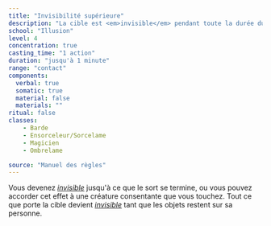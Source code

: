 ```yaml
---
title: "Invisibilité supérieure"
description: "La cible est <em>invisible</em> pendant toute la durée du sort."
school: "Illusion"
level: 4
concentration: true
casting_time: "1 action"
duration: "jusqu'à 1 minute"
range: "contact"
components:
  verbal: true
  somatic: true
  material: false
  materials: ""
ritual: false
classes:
    - Barde
    - Ensorceleur/Sorcelame
    - Magicien
    - Ombrelame

source: "Manuel des règles"
---
```

Vous devenez [_invisible_](/gerer-la-sante-du-personnage#invisible) jusqu'à ce que le sort se termine, ou vous pouvez accorder cet effet à une créature consentante que vous touchez. Tout ce que porte la cible devient [_invisible_](/gerer-la-sante-du-personnage#invisible) tant que les objets restent sur sa personne.

